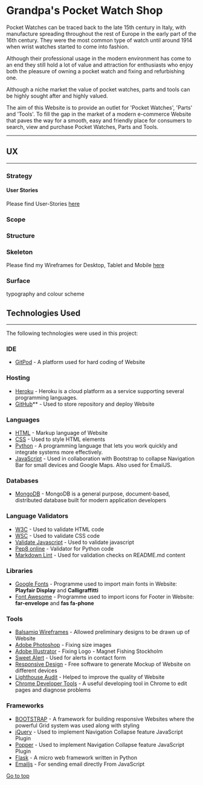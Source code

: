 # Grandpa's Pocket Watch Shop

Pocket Watches can be traced back to the late 15th century in Italy, 
with manufacture spreading throughout the rest of Europe in the early
part of the 16th century. They were the most common type of watch until
around 1914 when wrist watches started to come into fashion. 
    
Although their professional usage in the modern environment has come to an
end they still hold a lot of value and attraction for enthusiasts who 
enjoy both the pleasure of owning a pocket watch and fixing and refurbishing
one.

Although a niche market the value of pocket watches, parts and tools can be
highly sought after and highly valued.

The aim of this Website is to provide an outlet for 'Pocket Watches',
'Parts' and 'Tools'. To fill the gap in the market of a modern e-commerce
Website that paves the way for a smooth, easy and friendly place for
consumers to search, view and purchase
Pocket Watches, Parts and Tools.

---

## UX

---

### Strategy



#### User Stories

Please find User-Stories 
[here](https://github.com/Bealby/grandpas-pocket-watch-shop/blob/master/documentation/readme/user-stories.pdf)


### Scope

### Structure

### Skeleton

Please find my Wireframes for Desktop, Tablet and Mobile
[here](https://github.com/Bealby/grandpas-pocket-watch-shop/blob/master/documentation/wireframes/wireframes.pdf)

### Surface


typography and colour scheme

## Technologies Used

---

The following technologies were used in this project:

### IDE

- [GitPod](https://gitpod.io/workspaces/) - A platform used for hard coding
   of Website

### Hosting

- [Heroku](https://id.heroku.com/) - Heroku is a cloud platform as a service
  supporting several programming languages.
- [GitHub](https://github.com/)** - Used to store repository and deploy Website

### Languages

- [HTML](https://en.wikipedia.org/wiki/HTML) - Markup language of Website
- [CSS](https://en.wikipedia.org/wiki/Cascading_Style_Sheets) - Used to style
   HTML elements
- [Python](https://www.python.org/) - A programming language that lets you work
   quickly and integrate systems more effectively.
- [JavaScript](https://www.javascript.com/) - Used in collaboration with
   Bootstrap to collapse Navigation Bar for small devices and Google Maps.
   Also used for EmailJS.

### Databases

- [MongoDB](https://www.mongodb.com/) - MongoDB is a general purpose,
  document-based, distributed database built for modern application developers

### Language Validators

- [W3C](https://validator.w3.org/) - Used to validate HTML code
- [WSC](https://jigsaw.w3.org/css-validator/) - Used to validate CSS code
- [Validate Javascript](https://validatejavascript.com//) - Used to validate
   javascript
- [Pep8 online](http://pep8online.com/) - Validator for Python code
- [Markdown Lint](https://github.com/Bealby/markdownlint) - Used for validation
    checks on README.md content

### Libraries

- [Google Fonts](https://fonts.google.com/) - Programme used to import main
   fonts in Website: **Playfair Display** and **Calligraffitti**
- [Font Awesome](https://fontawesome.com/) - Programme used to import icons
   for Footer in Website: **far-envelope** and **fas fa-phone**

### Tools

- [Balsamiq Wireframes](https://balsamiq.com/wireframes/desktop/) - Allowed
   preliminary designs to be drawn up of Website
- [Adobe Photoshop](https://www.adobe.com//) - Fixing size images
- [Adobe Illustrator](https://www.adobe.com//) - Fixing Logo - Magnet Fishing
  Stockholm
- [Sweet Alert](https://sweetalert.js.org/) - Used for alerts in contact form
- [Responsive Design](http://ami.responsivedesign.is/) - Free software
    to generate Mockup of Website on different devices
- [Lighthouse Audit](https://developers.google.com/web/tools/lighthouse/) -
    Helped to improve the quality of Website
- [Chrome Developer Tools](https://www.google.com/chrome/dev/Google) - A useful
   developing tool in Chrome to edit pages and diagnose problems

### Frameworks

- [BOOTSTRAP](https://getbootstrap.com/) - A framework for building responsive
   Websites where the powerful Grid system was used along with styling
- [jQuery](https://jquery.com/) - Used to implement Navigation Collapse feature
   JavaScript Plugin
- [Popper](https://popper.js.org/) - Used to implement Navigation Collapse
   feature JavaScript Plugin
- [Flask](https://flask.palletsprojects.com/en/1.1.x/) - A micro web framework
   written in Python
- [Emailjs](https://www.emailjs.com/) - For sending email directly From JavaScript

[Go to top](#contents)